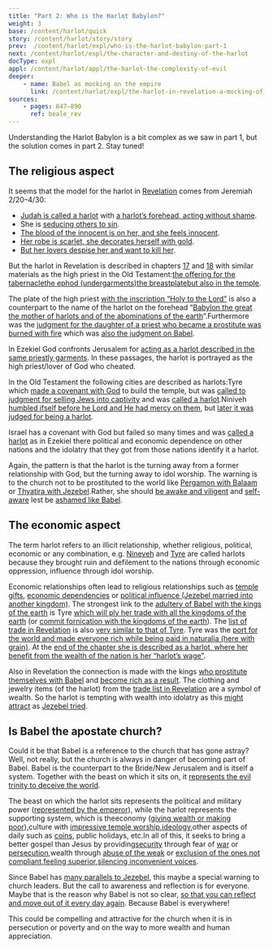 ```yaml
---
title: "Part 2: Who is the Harlot Babylon?"
weight: 3
base: /content/harlot/quick
story: /content/harlot/story/story
prev:  /content/harlot/expl/who-is-the-harlot-babylon-part-1
next: /content/harlot/expl/the-character-and-destiny-of-the-harlot
docType: expl
appl: /content/harlot/appl/the-harlot-the-complexity-of-evil
deeper:
    - name: Babel as mocking on the empire
      link: /content/harlot/expl/the-harlot-in-revelation-a-mocking-of-the-roman-empire
sources: 
    - pages: 847–890
      ref: beale_rev
---
```


Understanding the Harlot Babylon is a bit complex as we saw in part 1, but the solution comes in part 2. Stay tuned!

## The religious aspect

<a name="89fc"></a>
It seems that the model for the harlot in [Revelation](https://www.bibleserver.com/NIV/Revelation17) comes from Jeremiah 2/20–4/30:

- [Judah is called a harlot](https://www.bibleserver.com/NIV/Jeremiah2%3A20) with [a harlot’s forehead, acting without shame](https://www.bibleserver.com/NIV/Jeremiah3%3A3).
- She is [seducing others to sin](https://www.bibleserver.com/NIV/Jeremiah2%3A33).
- [The blood of the innocent is on her, and she feels innocent](https://www.bibleserver.com/NIV/Jeremiah2%3A34-35).
- [Her robe is scarlet, she decorates herself with gold](https://www.bibleserver.com/NIV/Jeremiah4%3A30).
- [But her lovers despise her and want to kill her](https://www.bibleserver.com/NIV/Jeremiah4%3A30).

But the harlot in Revelation is described in chapters [17](https://www.bibleserver.com/NIV/Revelation17%3A4) and [18](https://www.bibleserver.com/NIV/Revelation18%3A16) with similar materials as the high priest in the Old Testament:[the offering for the tabernacle](https://www.bibleserver.com/NIV/Exodus25%3A3-7)[the ephod (undergarments)](https://www.bibleserver.com/NIV/Exodus25%3A3-7)[the breastplate](https://www.bibleserver.com/NIV/Exodus28%3A15-20)[but also in the temple](https://www.bibleserver.com/NIV/2%20Chronicles2%3A13-14).

The plate of the high priest [with the inscription “Holy to the Lord”](https://www.bibleserver.com/NIV/Exodus28%3A35-38) is also a counterpart to the name of the harlot on the forehead “[Babylon the great the mother of harlots and of the abominations of the earth](https://www.bibleserver.com/NIV/Revelation17%3A5)”.Furthermore was the [judgment for the daughter of a priest who became a prostitute was burned with fire](https://www.bibleserver.com/NIV/Leviticus21%3A9) which was [also the judgment on Babel](https://www.bibleserver.com/NIV/Revelation18%3A8).

In Ezekiel God confronts Jerusalem for [acting as a harlot described in the same priestly garments](https://www.bibleserver.com/NIV/Ezekiel16%3A13-26). In these passages, the harlot is portrayed as the high priest/lover of God who cheated.

In the Old Testament the following cities are described as harlots:Tyre which [made a covenant with God](https://www.bibleserver.com/NIV/1%20Kings5%3A12) to build the temple, but was [called to judgment for selling Jews into captivity](https://www.bibleserver.com/NIV/Amos1%3A9) and was [called a harlot](https://www.bibleserver.com/NIV/Isaiah23%3A15-18).Niniveh [humbled ifself before he Lord and He had mercy on them](https://www.bibleserver.com/NIV/Jonah3%3A5-10), but [later it was judged for being a harlot](https://www.bibleserver.com/NIV/Nahum3%3A4-7).

Israel has a covenant with God but failed so many times and was [called a harlot](https://www.bibleserver.com/NIV/Ezekiel16%3A15-41) as in Ezekiel there political and economic dependence on other nations and the idolatry that they got from those nations identify it a harlot.

Again, the pattern is that the harlot is the turning away from a former relationship with God, but the turning away to idol worship. The warning is to the church not to be prostituted to the world like [Pergamon with Balaam](https://www.bibleserver.com/NIV/Revelation2%3A14) or [Thyatira with Jezebel](https://www.bibleserver.com/NIV/Revelation2%3A20-22).Rather, she should [be awake and viligent](https://www.bibleserver.com/NIV/Revelation16%3A15) and [self-aware](https://www.bibleserver.com/NIV/Revelation3%3A17-18) lest be [ashamed like Babel](https://www.bibleserver.com/NIV/Revelation17%3A16).

## The economic aspect

The term harlot refers to an illicit relationship, whether religious, political, economic or any combination, e.g. [Nineveh](https://www.bibleserver.com/NIV/Nahum3%3A4-5) and [Tyre](https://www.bibleserver.com/NIV/Isaiah23%3A15-18) are called harlots because they brought ruin and defilement to the nations through economic oppression, influence through idol worship. 

Economic relationships often lead to religious relationships such as [temple gifts](https://www.bibleserver.com/NIV/Micah1%3A7), [economic dependencies](https://www.bibleserver.com/NIV/Nahum3%3A4) or [political influence (Jezebel married into another kingdom)](https://www.bibleserver.com/NIV/2%20Kings9%3A22). The strongest link to the [adultery of Babel with the kings of the earth](https://www.bibleserver.com/NIV/Revelation17%3A2) is Tyre [which will ply her trade with all the kingdoms of the earth](https://www.bibleserver.com/NIV/Isaiah23%3A17) (or [commit fornication with the kingdoms of the earth](https://biblehub.com/interlinear/isaiah/23-17.htm)). The [list of trade in Revelation](https://www.bibleserver.com/NIV/Revelation18%3A12-13) is also [very similar to that of Tyre](https://www.bibleserver.com/NIV/Ezekiel27). Tyre was the [port for the world and made everyone rich while being paid in naturalia (here with grain)](https://www.bibleserver.com/NIV/Isaiah23%3A1-3). At the [end of the chapter she is described as a harlot, where her benefit from the wealth of the nation is her “harlot’s wage”](https://www.bibleserver.com/NIV/Isaiah23%3A16-18). 

Also in Revelation the connection is made with the kings [who prostitute themselves with Babel](https://www.bibleserver.com/NIV/Revelation18%3A3) and [become rich as a result](https://www.bibleserver.com/NIV/Revelation18%3A9). The clothing and jewelry items (of the harlot) from the [trade list in Revelation](https://www.bibleserver.com/NIV/Ezekiel27) are a symbol of wealth. So the harlot is tempting with wealth into idolatry as this [might attract](https://www.bibleserver.com/NIV/Jeremiah4%3A30) as [Jezebel tried](https://www.bibleserver.com/NIV/2%20Kings9%3A30). 

## Is Babel the apostate church? 

Could it be that Babel is a reference to the church that has gone astray? Well, not really, but the church is always in danger of becoming part of Babel. Babel is the counterpart to the Bride/New Jerusalem and is itself a system. Together with the beast on which it sits on, it [represents the evil trinity to deceive the world](/content/beasts/expl/the-nature-of-the-beast-in-the-book-of-revelation). 

The beast on which the harlot sits represents the political and military power ([represented by the emperor](/content/beasts/expl/the-beasts-and-the-666-in-historical-context)), while the harlot represents the supporting system, which is theeconomy ([giving wealth or making poor](https://www.bibleserver.com/NIV/Revelation13%3A16-17)),culture with [impressive temple worship](https://www.bibleserver.com/NIV/Revelation13%3A13-15),[ideology](https://www.bibleserver.com/NIV/Revelation13%3A12),other aspects of daily such as [coins](/content/harlot/expl/the-harlot-in-revelation-a-mocking-of-the-roman-empire), public holidays, etc.In all of this, it seeks to bring a better gospel than Jesus by providing[security](https://www.bibleserver.com/NIV/Revelation13%3A4) through fear of [war](https://www.bibleserver.com/NIV/Revelation13%3A7) or [persecution](https://www.bibleserver.com/NIV/Revelation13%3A10),wealth through [abuse of the weak](https://www.bibleserver.com/NIV/Revelation6%3A5-6) or [exclusion of the ones not compliant](https://www.bibleserver.com/NIV/Revelation13%3A16-17),[feeling superior](https://www.bibleserver.com/NIV/Revelation13%3A13-14),[silencing inconvenient voices](https://www.bibleserver.com/NIV/Revelation17%3A6).

Since Babel has [many parallels to Jezebel](/content/harlot/expl/who-is-the-harlot-babylon-part-1), this maybe a special warning to church leaders. But the call to awareness and reflection is for everyone. Maybe that is the reason why Babel is not so clear, [so that you can reflect and move out of it every day again](https://www.bibleserver.com/NIV/Revelation18%3A4). Because Babel is everywhere!

This could be compelling and attractive for the church when it is in persecution or poverty and on the way to more wealth and human appreciation.
